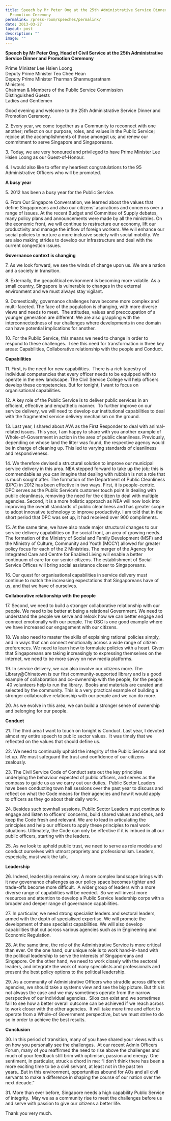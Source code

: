 ```yaml
---
title: Speech by Mr Peter Ong at the 25th Administrative Service Dinner and
  Promotion Ceremony
permalink: /press-room/speeches/permalink/
date: 2013-03-27
layout: post
description: ""
image: ""
---
```

**Speech by Mr Peter Ong, Head of Civil Service at the 25th Administrative Service Dinner and Promotion Ceremony**

Prime Minister Lee Hsien Loong  
Deputy Prime Minister Teo Chee Hean  
Deputy Prime Minister Tharman Shanmugaratnam  
Ministers  
Chairman & Members of the Public Service Commission  
Distinguished Guests  
Ladies and Gentlemen

Good evening and welcome to the 25th Administrative Service Dinner and Promotion Ceremony.

2\. Every year, we come together as a Community to reconnect with one another; reflect on our purpose, roles, and values in the Public Service; rejoice at the accomplishments of those amongst us; and renew our commitment to serve Singapore and Singaporeans.

3\. Today, we are very honoured and privileged to have Prime Minister Lee Hsien Loong as our Guest-of-Honour.

4\. I would also like to offer my heartiest congratulations to the 95 Administrative Officers who will be promoted.   

**A busy year**

5\. 2012 has been a busy year for the Public Service.

6\. From Our Singapore Conversation, we learned about the values that define Singaporeans and also our citizens’ aspirations and concerns over a range of issues. At the recent Budget and Committee of Supply debates, many policy plans and announcements were made by all the ministries. On the economic front, we will continue to restructure our economy, lift our productivity and manage the inflow of foreign workers. We will enhance our social policies to nurture a more inclusive society with social mobility. We are also making strides to develop our infrastructure and deal with the current congestion issues.

**Governance context is changing**

7\. As we look forward, we see the winds of change upon us. We are a nation and a society in transition.

8\. Externally, the geopolitical environment is becoming more volatile. As a small country, Singapore is vulnerable to changes in the external environment and we must always stay vigilant.

9\. Domestically, governance challenges have become more complex and multi-faceted. The face of the population is changing, with more diverse views and needs to meet.  The attitudes, values and preoccupation of a younger generation are different. We are also grappling with the interconnectedness of our challenges where developments in one domain can have potential implications for another.

10\. For the Public Service, this means we need to change in order to respond to these challenges.  I see this need for transformation in three key areas: Capabilities, Collaborative relationship with the people and Conduct.

**Capabilities**

11\. First, is the need for new capabilities.  There is a rich tapestry of individual competencies that every officer needs to be equipped with to operate in the new landscape. The Civil Service College will help officers develop these competencies. But for tonight, I want to focus on organisational capabilities. 

12\. A key role of the Public Service is to deliver public services in an efficient, effective and empathetic manner.  To further improve on our service delivery, we will need to develop our institutional capabilities to deal with the fragmented service delivery mechanism on the ground.  

13\. Last year, I shared about AVA as the First Responder to deal with animal-related issues. This year, I am happy to share with you another example of Whole-of-Government in action in the area of public cleanliness. Previously, depending on whose land the litter was found, the respective agency would be in charge of cleaning up. This led to varying standards of cleanliness and responsiveness.

14\. We therefore devised a structural solution to improve our municipal service delivery in this area. NEA stepped forward to take up the job; this is commendable as you can imagine that dealing with rubbish is not a role that is much sought after. The formation of the Department of Public Cleanliness (DPC) in 2012 has been effective in two ways. First, it is people-centric.  DPC serves as the Public Service’s customer touch point in dealing with public cleanliness, removing the need for the citizen to deal with multiple agencies. Second, it is a more holistic approach as NEA will now look into improving the overall standards of public cleanliness and has greater scope to adopt innovative technology to improve productivity. I am told that in the short period that DPC was set up, it had received over 900 compliments. 

15\. At the same time, we have also made major structural changes to our service delivery capabilities on the social front, an area of growing needs. The formation of the Ministry of Social and Family Development (MSF) and the Ministry of Culture, Community and Youth (MCCY) allowed for greater policy focus for each of the 2 Ministries. The merger of the Agency for Integrated Care and Centre for Enabled Living will enable a better continuum of care for our senior citizens. The establishment of Social Service Offices will bring social assistance closer to Singaporeans.

16\. Our quest for organisational capabilities in service delivery must continue to match the increasing expectations that Singaporeans have of us, and that we have of ourselves. 

**Collaborative relationship with the people**

17\. Second, we need to build a stronger collaborative relationship with our people. We need to be better at being a relational Government. We need to understand the people we serve and relook how we can better engage and connect emotionally with our people. The OSC is one good example where we have increased our engagement with our citizens.

18\. We also need to master the skills of explaining rational policies simply, and in ways that can connect emotionally across a wide range of citizen preferences. We need to learn how to formulate policies with a heart. Given that Singaporeans are taking increasingly to expressing themselves on the internet, we need to be more savvy on new media platforms. 

19\. In service delivery, we can also involve our citizens more. The Library@Chinatown is our first community-supported library and is a good example of collaboration and co-ownership with the people, for the people.  40 volunteers help to run the library.  Books and materials are curated and selected by the community. This is a very practical example of building a stronger collaborative relationship with our people and we can do more.

20\. As we evolve in this area, we can build a stronger sense of ownership and belonging for our people.

**Conduct**

21\. The third area I want to touch on tonight is Conduct. Last year, I devoted almost my entire speech to public sector values.  It was timely that we reflected on the values that should define us. 

22\. We need to continually uphold the integrity of the Public Service and not let up. We must safeguard the trust and confidence of our citizens zealously.  

23\. The Civil Service Code of Conduct sets out the key principles underlying the behaviour expected of public officers, and serves as the compass to guide us as we carry out our duties.  Public Sector Leaders have been conducting town hall sessions over the past year to discuss and reflect on what the Code means for their agencies and how it would apply to officers as they go about their daily work.

24\. Besides such townhall sessions, Public Sector Leaders must continue to engage and listen to officers’ concerns, build shared values and ethos, and keep the Code fresh and relevant. We are to lead in articulating the principles and help our officers to apply these principles to real work situations. Ultimately, the Code can only be effective if it is imbued in all our public officers, starting with the leaders.

25\. As we look to uphold public trust, we need to serve as role models and conduct ourselves with utmost propriety and professionalism. Leaders, especially, must walk the talk.

**Leadership**

26\. Indeed, leadership remains key. A more complex landscape brings with it new governance challenges as our policy space becomes tighter and trade-offs become more difficult.  A wider group of leaders with a more diverse range of capabilities will be needed.  So we will invest more resources and attention to develop a Public Service leadership corps with a broader and deeper range of governance capabilities.

27\. In particular, we need strong specialist leaders and sectoral leaders, armed with the depth of specialised expertise. We will promote the development of these specialist capabilities. We will also develop capabilities that cut across various agencies such as in Engineering and Economic Regulation.          

28\. At the same time, the role of the Administrative Service is more critical than ever. On the one hand, our unique role is to work hand-in-hand with the political leadership to serve the interests of Singaporeans and Singapore. On the other hand, we need to work closely with the sectoral leaders, and integrate the work of many specialists and professionals and present the best policy options to the political leadership.

29\. As a community of Administrative Officers who straddle across different agencies, we should take a systems view and see the big picture. But this is not always the case and we may sometimes operate from the narrow perspective of our individual agencies.  Silos can exist and we sometimes fail to see how a better overall outcome can be achieved if we reach across to work closer with the other agencies.  It will take more time and effort to operate from a Whole-of Government perspective, but we must strive to do so in order to achieve the best results.

**Conclusion**

30\. In this period of transition, many of you have shared your views with us on how you personally see the challenges.  At our recent Admin Officers Forum, many of you reaffirmed the need to rise above the challenges and much of your feedback still brim with optimism, passion and energy. One sentiment, in particular, struck a chord in me: “I don’t think there has been a more exciting time to be a civil servant, at least not in the past ten years...But in this environment, opportunities abound for AOs and all civil servants to make a difference in shaping the course of our nation over the next decade.”

31\. More than ever before, Singapore needs a high capability Public Service of integrity.  May we as a community rise to meet the challenges before us and serve with passion to give our citizens a better life. 

Thank you very much.